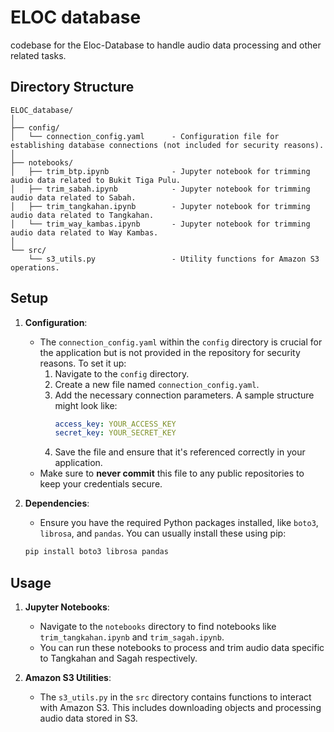 # ELOC database

codebase for the Eloc-Database to handle audio data processing and other related tasks.

## Directory Structure

```
ELOC_database/
│
├── config/
│   └── connection_config.yaml      - Configuration file for establishing database connections (not included for security reasons).
│
├── notebooks/
│   ├── trim_btp.ipynb              - Jupyter notebook for trimming audio data related to Bukit Tiga Pulu.
│   ├── trim_sabah.ipynb            - Jupyter notebook for trimming audio data related to Sabah.
│   ├── trim_tangkahan.ipynb        - Jupyter notebook for trimming audio data related to Tangkahan.
│   └── trim_way_kambas.ipynb       - Jupyter notebook for trimming audio data related to Way Kambas.
│
└── src/
    └── s3_utils.py                 - Utility functions for Amazon S3 operations.
```



## Setup

1. **Configuration**: 
    - The `connection_config.yaml` within the `config` directory is crucial for the application but is not provided in the repository for security reasons. To set it up:
        1. Navigate to the `config` directory.
        2. Create a new file named `connection_config.yaml`.
        3. Add the necessary connection parameters. A sample structure might look like:
           ```yaml
           access_key: YOUR_ACCESS_KEY
           secret_key: YOUR_SECRET_KEY
           ```
        4. Save the file and ensure that it's referenced correctly in your application.
    - Make sure to **never commit** this file to any public repositories to keep your credentials secure.

2. **Dependencies**: 
    - Ensure you have the required Python packages installed, like `boto3`, `librosa`, and `pandas`. You can usually install these using pip:
    ```bash
    pip install boto3 librosa pandas
    ```

## Usage

1. **Jupyter Notebooks**:
    - Navigate to the `notebooks` directory to find notebooks like `trim_tangkahan.ipynb` and `trim_sagah.ipynb`. 
    - You can run these notebooks to process and trim audio data specific to Tangkahan and Sagah respectively.

2. **Amazon S3 Utilities**:
    - The `s3_utils.py` in the `src` directory contains functions to interact with Amazon S3. This includes downloading objects and processing audio data stored in S3.